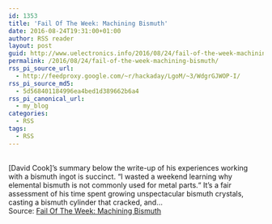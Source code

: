 ```yaml
---
id: 1353
title: 'Fail Of The Week: Machining Bismuth'
date: 2016-08-24T19:31:00+01:00
author: RSS reader
layout: post
guid: http://www.uelectronics.info/2016/08/24/fail-of-the-week-machining-bismuth/
permalink: /2016/08/24/fail-of-the-week-machining-bismuth/
rss_pi_source_url:
  - http://feedproxy.google.com/~r/hackaday/LgoM/~3/WdgrGJWOP-I/
rss_pi_source_md5:
  - 5d568401184996ea4bed1d389662b6a4
rss_pi_canonical_url:
  - my_blog
categories:
  - RSS
tags:
  - RSS
---
```

&#013;  
[David Cook]’s summary below the write-up of his experiences working with a bismuth ingot is succinct. “I wasted a weekend learning why elemental bismuth is not commonly used for metal parts.“ It’s a fair assessment of his time spent growing unspectacular bismuth crystals, casting a bismuth cylinder that cracked, and…&#013;  
Source: <a href="http://feedproxy.google.com/~r/hackaday/LgoM/~3/WdgrGJWOP-I/" target="_blank">Fail Of The Week: Machining Bismuth</a>